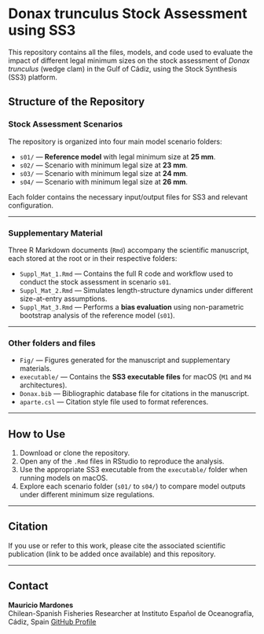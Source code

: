 # Donax trunculus Stock Assessment using SS3

This repository contains all the files, models, and code used to evaluate the impact of different legal minimum sizes on the stock assessment of *Donax trunculus* (wedge clam) in the Gulf of Cádiz, using the Stock Synthesis (SS3) platform.

## Structure of the Repository

### Stock Assessment Scenarios

The repository is organized into four main model scenario folders:

- `s01/` — **Reference model** with legal minimum size at **25 mm**.
- `s02/` — Scenario with minimum legal size at **23 mm**.
- `s03/` — Scenario with minimum legal size at **24 mm**.
- `s04/` — Scenario with minimum legal size at **26 mm**.

Each folder contains the necessary input/output files for SS3 and relevant configuration.

---

### Supplementary Material

Three R Markdown documents (`Rmd`) accompany the scientific manuscript, each stored at the root or in their respective folders:

- `Suppl_Mat_1.Rmd` — Contains the full R code and workflow used to conduct the stock assessment in scenario `s01`.
- `Suppl_Mat_2.Rmd` — Simulates length-structure dynamics under different size-at-entry assumptions.
- `Suppl_Mat_3.Rmd` — Performs a **bias evaluation** using non-parametric bootstrap analysis of the reference model (`s01`).

---

### Other folders and files

- `Fig/` — Figures generated for the manuscript and supplementary materials.
- `executable/` — Contains the **SS3 executable files** for macOS (`M1` and `M4` architectures).
- `Donax.bib` — Bibliographic database file for citations in the manuscript.
- `aparte.csl` — Citation style file used to format references.

---

## How to Use

1. Download or clone the repository.
2. Open any of the `.Rmd` files in RStudio to reproduce the analysis.
3. Use the appropriate SS3 executable from the `executable/` folder when running models on macOS.
4. Explore each scenario folder (`s01/` to `s04/`) to compare model outputs under different minimum size regulations.

---

## Citation

If you use or refer to this work, please cite the associated scientific publication (link to be added once available) and this repository.

---

## Contact

**Mauricio Mardones**  
Chilean-Spanish Fisheries Researcher at Instituto Español de Oceanografía, Cádiz, Spain
[GitHub Profile](https://github.com/MauroMardones)
